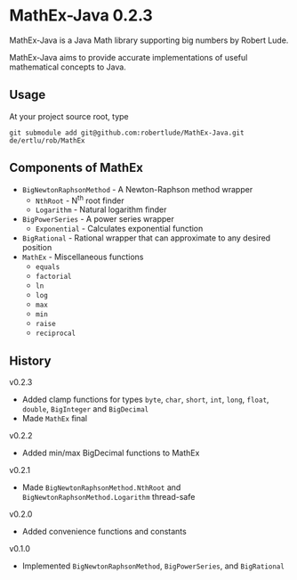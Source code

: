 # MathEx-Java 0.2.3

MathEx-Java is a Java Math library supporting big numbers by Robert Lude.

MathEx-Java aims to provide accurate implementations of useful mathematical concepts to Java.

## Usage

At your project source root, type

`git submodule add git@github.com:robertlude/MathEx-Java.git de/ertlu/rob/MathEx`

## Components of MathEx

* `BigNewtonRaphsonMethod` - A Newton-Raphson method wrapper
  * `NthRoot` - N<sup>th</sup> root finder
  * `Logarithm` - Natural logarithm finder
* `BigPowerSeries` - A power series wrapper
  * `Exponential` - Calculates exponential function
* `BigRational` - Rational wrapper that can approximate to any desired position
* `MathEx` - Miscellaneous functions
  * `equals`
  * `factorial`
  * `ln`
  * `log`
  * `max`
  * `min`
  * `raise`
  * `reciprocal`

## History

v0.2.3

* Added clamp functions for types `byte`, `char`, `short`, `int`, `long`, `float`, `double`, `BigInteger` and `BigDecimal`
* Made `MathEx` final 

v0.2.2

* Added min/max BigDecimal functions to MathEx

v0.2.1

* Made `BigNewtonRaphsonMethod.NthRoot` and `BigNewtonRaphsonMethod.Logarithm` thread-safe

v0.2.0

* Added convenience functions and constants

v0.1.0

* Implemented `BigNewtonRaphsonMethod`, `BigPowerSeries`, and `BigRational`
